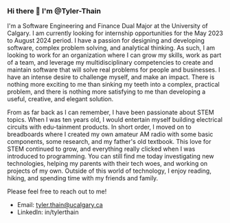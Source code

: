 ### Hi there 👋 I'm @Tyler-Thain

I'm a Software Engineering and Finance Dual Major at the University of Calgary. I am currently looking for internship opportunities for the May 2023 to August 2024 period. I have a passion for designing and developing software, complex problem solving, and analytical thinking. As such, I am looking to work for an organization where I can grow my skills, work as part of a team, and leverage my multidisciplinary competencies to create and maintain software that will solve real problems for people and businesses. I have an intense desire to challenge myself, and make an impact. There is nothing more exciting to me than sinking my teeth into a complex, practical problem, and there is nothing more satisfying to me than developing a useful, creative, and elegant solution.

From as far back as I can remember, I have been passionate about STEM topics. When I was ten years old, I would entertain myself building electrical circuits with edu-tainment products. In short order, I moved on to breadboards where I created my own amateur AM radio with some basic components, some research, and my father's old textbook. This love for STEM continued to grow, and everything really clicked when I was introduced to programming. You can still find me today investigating new technologies, helping my parents with their tech woes, and working on projects of my own. Outside of this world of technology, I enjoy reading, hiking, and spending time with my friends and family.

Please feel free to reach out to me!
* Email: tyler.thain@ucalgary.ca
* LinkedIn: in/tylerthain

<!--
**Tyler-Thain/Tyler-Thain** is a ✨ _special_ ✨ repository because its `README.md` (this file) appears on your GitHub profile.

Here are some ideas to get you started:

- 🔭 I’m currently working on ...
- 🌱 I’m currently learning ...
- 👯 I’m looking to collaborate on ...
- 🤔 I’m looking for help with ...
- 💬 Ask me about ...
- 📫 How to reach me: ...
- 😄 Pronouns: ...
- ⚡ Fun fact: ...
-->
